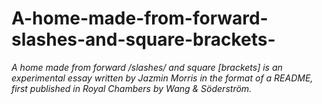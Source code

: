 # A-home-made-from-forward-slashes-and-square-brackets- <br>

*A home made from forward /slashes/ and square [brackets] is an experimental essay written by Jazmin Morris in the format of a README, first published in Royal Chambers by Wang &amp; Söderström.* <br>


